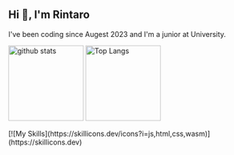 <h2 align="left">Hi 👋, I'm Rintaro</h2>
<p align="left">
  I've been coding since Augest 2023 and I'm a junior at University. 
</p>
<p align="left"> 
  <img alt="github stats" height="150px" src="https://github-readme-stats.vercel.app/api?username=rintarotajima&theme=solarized-light&show_icons=ture" />
  <img alt="Top Langs" height="150px" src="https://github-readme-stats.vercel.app/api/top-langs/?username=rintarotajima&layout=compact&show_icons=true&theme=solarized-light" />
</p>
[![My Skills](https://skillicons.dev/icons?i=js,html,css,wasm)](https://skillicons.dev)



<!--
**rintarotajima/rintarotajima** is a ✨ _special_ ✨ repository because its `README.md` (this file) appears on your GitHub profile.

Here are some ideas to get you started:

- 🔭 I’m currently working on ...
- 🌱 I’m currently learning ...
- 👯 I’m looking to collaborate on ...
- 🤔 I’m looking for help with ...
- 💬 Ask me about ...
- 📫 How to reach me: ...
- 😄 Pronouns: ...
- ⚡ Fun fact: ...
-->

